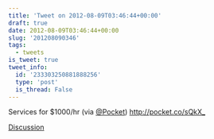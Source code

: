 ```yaml
---
title: 'Tweet on 2012-08-09T03:46:44+00:00'
draft: true
date: 2012-08-09T03:46:44+00:00
slug: '201208090346'
tags:
  - tweets
is_tweet: true
tweet_info:
  id: '233303250881888256'
  type: 'post'
  is_thread: False
---
```




Services for $1000/hr (via [@Pocket](https://x.com/Pocket)) <http://pocket.co/sQkX_>

[Discussion](https://x.com/sytelus/status/233303250881888256)
